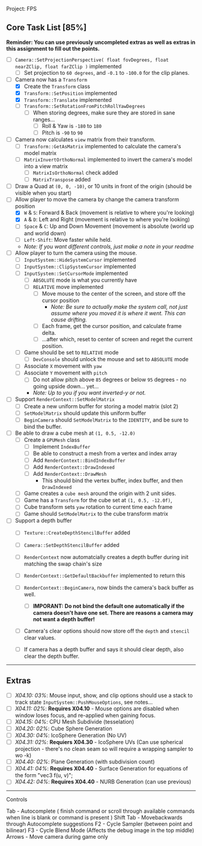 Project: FPS

## Core Task List [85%]

**Reminder:  You can use previously uncompleted extras as well as extras in this assignment to fill out the points.**

- [ ] `Camera::SetProjectionPerspective( float fovDegrees, float nearZClip, float farZClip )` implemented
    - [ ] Set projection to `60 degrees`, and `-0.1` to `-100.0` for the clip planes.
- [ ] Camera now has a `Transform`
    - [x] Create the `Transform` class
    - [x] `Transform::SetPosition` implemented
    - [x] `Transform::Translate` implemented
    - [ ] `Transform::SetRotationFromPitchRollYawDegrees`
        - [ ] When storing degrees, make sure they are stored in sane ranges...
            - [ ] Roll & Yaw is `-180` to `180` 
            - [ ] Pitch is `-90` to `90`
- [ ] Camera now calculates `view` matrix from their transform.
    - [ ] `Transform::GetAsMatrix` implemented to calculate the camera's model matrix
    - [ ] `MatrixInvertOrthoNormal` implemented to invert the camera's model into a view matrix
        - [ ] `MatrixIsOrthoNormal` check added
        - [ ] `MatrixTranspose` added
- [ ] Draw a Quad at `(0, 0, -10)`, or 10 units in front of the origin (should be visible when you start)
- [ ] Allow player to move the camera by change the camera transform position
   - [x] `W` & `S`: Forward & Back (movement is relative to where you're looking)
   - [x] `A` & `D`: Left and Right (movement is relative to where you're looking)
   - [ ] `Space` & `C`: Up and Down Movement (movement is absolute (world up and world down)
   - [ ] `Left-Shift`: Move faster while held.
   - *Note:  If you want different controls, just make a note in your readme*
- [ ] Allow player to turn the camera using the mouse.
    - [ ] `InputSystem::HideSystemCursor` implemented
    - [ ] `InputSystem::ClipSystemCursor` implemented
    - [ ] `InputSystem::SetCursorMode` implemented
        - [ ] `ABSOLUTE` mode is what you currently have
        - [ ] `RELATIVE` move implemented
            - [ ] Move mouse to the center of the screen, and store off the cursor position
                - *Note:  Be sure to actually make the system call, not just assume where you moved it is where it went.  This can cause drifting.*
            - [ ] Each frame, get the cursor position, and calculate frame delta.
            - [ ] ...after which, reset to center of screen and reget the current position. 
    - [ ] Game should be set to `RELATIVE` mode
        - [ ] `DevConsole` should unlock the mouse and set to `ABSOLUTE` mode
    - [ ] Associate `X` movement with `yaw`
    - [ ] Associate `Y` movement with `pitch`
        - [ ] Do not allow pitch above `85` degrees or below `95` degrees - no going upside down... yet...
        - *Note:  Up to you if you want inverted-y or not.*
- [ ] Support `RenderContext::SetModelMatrix`
    - [ ] Create a new uniform buffer for storing a model matrix (slot 2)
    - [ ] `SetModelMatrix` should update this uniform buffer
    - [ ] `BeginCamera` should `SetModelMatrix` to the `IDENTITY`, and be sure to bind the buffer.
- [ ] Be able to draw a cube mesh at `(1, 0.5, -12.0)`
    - [ ] Create a `GPUMesh` class
        - [ ] Implement `IndexBuffer`
        - [ ] Be able to construct a mesh from a vertex and index array
        - [ ] Add `RenderContext::BindIndexBuffer`
        - [ ] Add `RenderContext::DrawIndexed`
        - [ ] Add `RenderContext::DrawMesh`
            - This should bind the vertex buffer, index buffer, and then `DrawIndexed`
    - [ ] Game creates a `cube mesh` around the origin with 2 unit sides. 
    - [ ] Game has a `Transform` for the cube set at `(1, 0.5, -12.0f)`, 
    - [ ] Cube transform sets `yaw` rotation to current time each frame
    - [ ] Game should `SetModelMatrix` to the cube transform matrix
- [ ] Support a depth buffer
    - [ ] `Texture::CreateDepthStencilBuffer` added
    - [ ] `Camera::SetDepthStencilBuffer` added
    - [ ] `RenderContext` now automatcially creates a depth buffer during init matching the swap chain's size
    - [ ] `RenderContext::GetDefaultBackbuffer` implemented to return this
    - [ ] `RenderContext::BeginCamera`, now binds the camera's back buffer as well.
        - [ ] **IMPORANT:  Do not bind the default one automatically if the camera doesn't have one set.  There are reasons a camera may not want a depth buffer!**
    - [ ] Camera's clear options should now store off the `depth` and `stencil` clear values.
    - [ ] If camera has a depth buffer and says it should clear depth, also clear the depth buffer.

   
------

## Extras
- [ ] *X04.10: 03%*: Mouse input, show, and clip options should use a stack to track state `InputSystem::PushMouseOptions`, see notes...
- [ ] *X04.11: 02%*: **Requires X04.10** - Mouse options are disabled when window loses focus, and re-applied when gaining focus.
- [ ] *X04.15: 04%*: CPU Mesh Subdivide (tesselation)
- [ ] *X04.20: 02%*: Cube Sphere Generation
- [ ] *X04.30: 04%*: IcoSphere Generation (No UV)
- [ ] *X04.31: 02%*: **Requiers X04.30** - IcoSphere UVs (Can use spherical projection - there's no clean seam so  will require a wrapping sampler to wo -k)
- [ ] *X04.40: 02%*: Plane Generation (with subdivision count)
- [ ] *X04.41: 04%*: **Requires X04.40** - Surface Generation for equations of the form "vec3 f(u, v)";
- [ ] *X04.42: 04%*: **Requires X04.40** - NURB Generation (can use previous)

------



Controls

Tab - Autocomplete ( finish command or scroll through available commands when line is blank or command is present )
Shift Tab - Movebackwards through Autocomplete suggestions
F2 - Cycle Sampler (between point and bilinear)
F3 - Cycle Blend Mode (Affects the debug image in the top middle)
Arrows - Move camera during game only